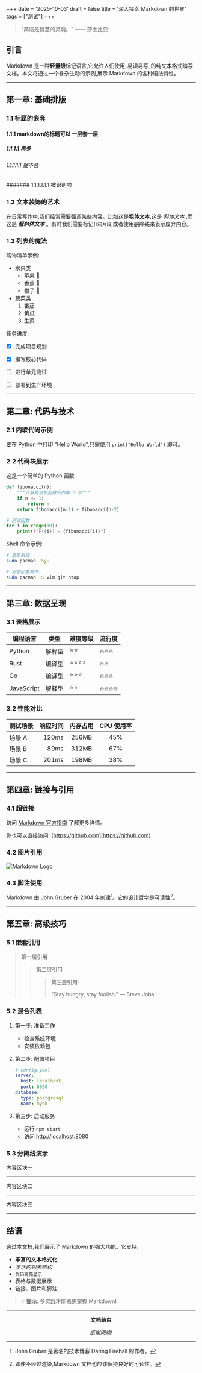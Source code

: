 +++
date = '2025-10-03'
draft = false
title = '深入探索 Markdown 的世界'
tags = ["测试"]
+++

> "简洁是智慧的灵魂。" —— 莎士比亚

## 引言

Markdown 是一种**轻量级**标记语言,它允许人们使用_易读易写_的纯文本格式编写文档。本文将通过一个~~复杂~~生动的示例,展示 Markdown 的各种语法特性。

---

## 第一章: 基础排版

### 1.1 标题的嵌套

#### 1.1.1 markdown的标题可以 一层套一层

##### 1.1.1.1 再多

###### 1.1.1.1.1 就不会

####### 1.1.1.1.1.1 被识别啦

### 1.2 文本装饰的艺术

在日常写作中,我们经常需要强调某些内容。比如这是**粗体文本**,这是 _斜体文本_ ,而这是 _**粗斜体文本**_ 。有时我们需要标记`代码片段`,或者使用~~删除线~~来表示废弃内容。

### 1.3 列表的魔法

购物清单示例:

- 水果类
    - 苹果 🍎
    - 香蕉 🍌
    - 橙子 🍊
- 蔬菜类
    1. 番茄
    2. 黄瓜
    3. 生菜

任务进度:

- [x] 完成项目规划
- [x] 编写核心代码
- [ ] 进行单元测试
- [ ] 部署到生产环境



---

## 第二章: 代码与技术

### 2.1 内联代码示例

要在 Python 中打印 "Hello World",只需使用 `print("Hello World")` 即可。

### 2.2 代码块展示

这是一个简单的 Python 函数:

```python
def fibonacci(n):
    """计算斐波那契数列的第 n 项"""
    if n <= 1:
        return n
    return fibonacci(n-1) + fibonacci(n-2)

# 测试函数
for i in range(10):
    print(f"F({i}) = {fibonacci(i)}")
```

Shell 命令示例:

```bash
# 更新系统
sudo pacman -Syu

# 安装必要软件
sudo pacman -S vim git htop
```

---

## 第三章: 数据呈现

### 3.1 表格展示

|编程语言|类型|难度等级|流行度|
|---|---|---|---|
|Python|解释型|⭐⭐|🔥🔥🔥|
|Rust|编译型|⭐⭐⭐⭐|🔥🔥|
|Go|编译型|⭐⭐⭐|🔥🔥🔥|
|JavaScript|解释型|⭐⭐|🔥🔥🔥🔥|

### 3.2 性能对比

|测试场景|响应时间|内存占用|CPU 使用率|
|:--|--:|:-:|:-:|
|场景 A|120ms|256MB|45%|
|场景 B|89ms|312MB|67%|
|场景 C|201ms|198MB|38%|

---

## 第四章: 链接与引用

### 4.1 超链接

访问 [Markdown 官方指南](https://www.markdownguide.org/) 了解更多详情。

你也可以直接访问: [https://github.com](https://github.com)

### 4.2 图片引用

![Markdown Logo](https://markdown-here.com/img/icon256.png)

### 4.3 脚注使用

Markdown 由 John Gruber 在 2004 年创建[^1]。它的设计哲学是可读性[^2]。

[^1]: John Gruber 是著名的技术博客 Daring Fireball 的作者。
[^2]: 即使不经过渲染,Markdown 文档也应该保持良好的可读性。

---

## 第五章: 高级技巧

### 5.1 嵌套引用

> 第一层引用
> 
> > 第二层引用
> > 
> > > 第三层引用:
> > > 
> > > "Stay hungry, stay foolish." — Steve Jobs

### 5.2 混合列表

1. 第一步: 准备工作
    
    - 检查系统环境
    - 安装依赖包
2. 第二步: 配置项目
    
    ```yaml
    # config.yaml
    server:
      host: localhost
      port: 8080
    database:
      type: postgresql
      name: mydb
    ```
    
3. 第三步: 启动服务
    
    - 运行 `npm start`
    - 访问 [http://localhost:8080](http://localhost:8080)

### 5.3 分隔线演示

内容区块一

---

内容区块二

---

内容区块三

---

## 结语

通过本文档,我们展示了 Markdown 的强大功能。它支持:

- **丰富的文本格式化**
- _灵活的列表结构_
- `代码高亮显示`
- 表格与数据展示
- 链接、图片和脚注

> 💡 **提示**: 多实践才能熟练掌握 Markdown!

---

<div align="center">

**文档结束**

_感谢阅读!_


</div>